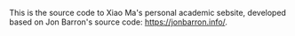 This is the source code to Xiao Ma's personal academic sebsite, developed based on Jon Barron's source code: https://jonbarron.info/.

